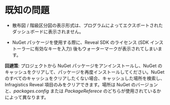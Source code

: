 # 既知の問題

- 散布図 / 階級区分図の表示形式は、プログラムによってエクスポートされたダッシュボードに表示されません。

- NuGet パッケージを使用する際に、Reveal SDK のライセンス (SDK インストーラーに有効なキーを入力) 後もウォーターマークが表示されてしまいます。 

**回避策**: プロジェクトから NuGet パッケージをアンインストールし、NuGet のキャッシュをクリアして、パッケージを再度インストールしてください。NuGet のすべてのキャッシュをクリアしたくない場合、キャッシュした場所を検索し、Infragistics Reveal 項目のみをクリアできます。場所は NuGet のバージョンと、*packages.config* または *PackageReferece* のどちらが使用されているかによって異なります。